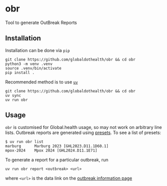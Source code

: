# obr

Tool to generate OutBreak Reports

## Installation

Installation can be done via `pip`

```shell
git clone https://github.com/globaldothealth/obr && cd obr
python3 -m venv .venv
source .venv/bin/activate
pip install .
```

Recommended method is to use [`uv`](https://docs.astral.sh/uv/getting-started/installation/)

```shell
git clone https://github.com/globaldothealth/obr && cd obr
uv sync
uv run obr
```

## Usage

`obr` is customised for Global.health usage, so may not work on
arbitrary line lists. Outbreak reports are generated using
[presets](src/obr/outbreaks/__init__.py). To see a list of presets:

```shell
$ uv run obr list
marburg      Marburg 2023 [GHL2023.D11.1D60.1]
mpox-2024    Mpox 2024 [GHL2024.D11.1E71]
```

To generate a report for a particular outbreak, run

```shell
uv run obr report <outbreak> <url>
```

where `<url>` is the data link on the [outbreak information page](https://github.com/globaldothealth/outbreak-data/wiki)
